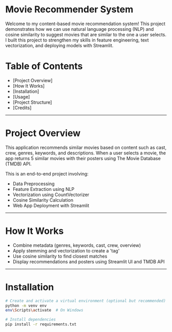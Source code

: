 # Movie Recommender System

Welcome to my content-based movie recommendation system! This project demonstrates how we can use natural language processing (NLP) and cosine similarity to suggest movies that are similar to the one a user selects. I built this project to strengthen my skills in feature engineering, text vectorization, and deploying models with Streamlit.

# Table of Contents

- [Project Overview]
- [How It Works]
- [Installation]
- [Usage]
- [Project Structure]
- [Credits]

---

# Project Overview

This application recommends similar movies based on content such as cast, crew, genres, keywords, and descriptions. When a user selects a movie, the app returns 5 similar movies with their posters using The Movie Database (TMDB) API.

This is an end-to-end project involving:
- Data Preprocessing
- Feature Extraction using NLP
- Vectorization using CountVectorizer
- Cosine Similarity Calculation
- Web App Deployment with Streamlit

---

# How It Works

- Combine metadata (genres, keywords, cast, crew, overview)
- Apply stemming and vectorization to create a 'tag'
- Use cosine similarity to find closest matches
- Display recommendations and posters using Streamlit UI and TMDB API

---

# Installation

```bash
# Create and activate a virtual environment (optional but recommended)
python -m venv env
env\Scripts\activate  # On Windows

# Install dependencies
pip install -r requirements.txt
